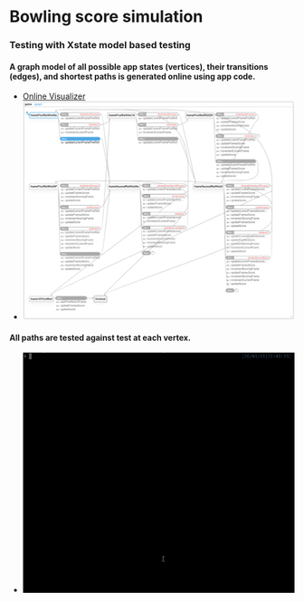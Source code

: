# Bowling score simulation

### Testing with Xstate model based testing

#### A graph model of all possible app states (vertices), their transitions (edges), and shortest paths is generated online using app code.
- [Online Visualizer](https://xstate.js.org/viz/?gist=d0dfe041710c7a91edd8488769a92152)  
- ![graph model](./statechart.png)

#### All paths are tested against test at each vertex.
- ![test run](./testing.gif)
